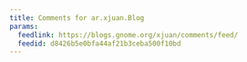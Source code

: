 ```yaml
---
title: Comments for ar.xjuan.Blog
params:
  feedlink: https://blogs.gnome.org/xjuan/comments/feed/
  feedid: d8426b5e0bfa44af21b3ceba500f10bd
---
```

